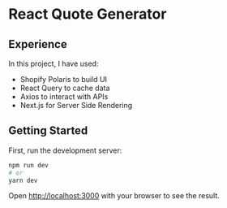 # React Quote Generator

## Experience

In this project, I have used:

- Shopify Polaris to build UI
- React Query to cache data
- Axios to interact with APIs
- Next.js for Server Side Rendering

## Getting Started

First, run the development server:

```bash
npm run dev
# or
yarn dev
```

Open [http://localhost:3000](http://localhost:3000) with your browser to see the result.
